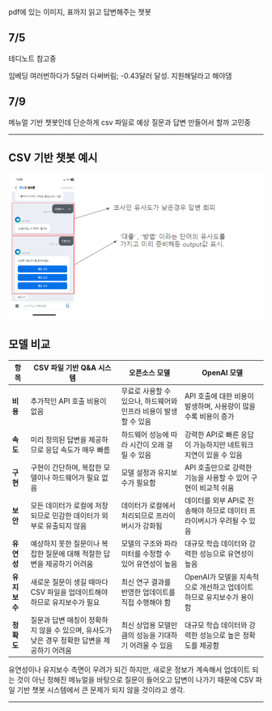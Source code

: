 pdf에 있는 이미지, 표까지 읽고 답변해주는 챗봇

## 7/5  

테디노트 참고중

임베딩 여러번하다가 5달러 다써버림; -0.43달러 달성. 지원해달라고 해야댐

## 7/9 

메뉴얼 기반 챗봇인데 단순하게 csv 파일로 예상 질문과 답변 만들어서 할까 고민중



---

## CSV 기반 챗봇 예시

![모델 비교](https://github.com/wahoman/RAG_image_table/blob/main/image/csv_example.png)


## 모델 비교

| **항목**          | **CSV 파일 기반 Q&A 시스템**                                               | **오픈소스 모델**                                                                 | **OpenAI 모델**                                                                  |
|-------------------|---------------------------------------------------------------------|------------------------------------------------------------------------------|------------------------------------------------------------------------------|
| **비용**   | 추가적인 API 호출 비용이 없음                                           | 무료로 사용할 수 있으나, 하드웨어와 인프라 비용이 발생할 수 있음                          | API 호출에 대한 비용이 발생하며, 사용량이 많을수록 비용이 증가                                      |
| **속도**| 미리 정의된 답변을 제공하므로 응답 속도가 매우 빠름                                | 하드웨어 성능에 따라 시간이 오래 걸릴 수 있음                                                | 강력한 API로 빠른 응답이 가능하지만 네트워크 지연이 있을 수 있음                                    |
| **구현**   | 구현이 간단하며, 복잡한 모델이나 하드웨어가 필요 없음                                | 모델 설정과 유지보수가 필요함                                                      | API 호출만으로 강력한 기능을 사용할 수 있어 구현이 비교적 쉬움                                     |
| **보안**    | 모든 데이터가 로컬에 저장되므로 민감한 데이터가 외부로 유출되지 않음                         | 데이터가 로컬에서 처리되므로 프라이버시가 강화됨                                           | 데이터를 외부 API로 전송해야 하므로 데이터 프라이버시가 우려될 수 있음                                  |
| **유연성**   | 예상하지 못한 질문이나 복잡한 질문에 대해 적절한 답변을 제공하기 어려움                       | 모델의 구조와 파라미터를 수정할 수 있어 유연성이 높음                                        | 대규모 학습 데이터와 강력한 성능으로 유연성이 높음                                                  |
| **유지보수**      | 새로운 질문이 생길 때마다 CSV 파일을 업데이트해야 하므로 유지보수가 필요                     | 최신 연구 결과를 반영한 업데이트를 직접 수행해야 함                                       | OpenAI가 모델을 지속적으로 개선하고 업데이트하므로 유지보수가 용이함                                |
| **정확도**   | 질문과 답변 매칭이 정확하지 않을 수 있으며, 유사도가 낮은 경우 정확한 답변을 제공하기 어려움   | 최신 상업용 모델만큼의 성능을 기대하기 어려울 수 있음                                       | 대규모 학습 데이터와 강력한 성능으로 높은 정확도를 제공함                                           |

유연성이나 유지보수 측면이 우려가 되긴 하지만, 새로운 정보가 계속해서 업데이트 되는 것이 아닌 정해진 메뉴얼을 바탕으로 질문이 들어오고 답변이 나가기 때문에 CSV 파일 기반 챗봇 시스템에서 큰 문제가 되지 않을 것이라고 생각.

---
